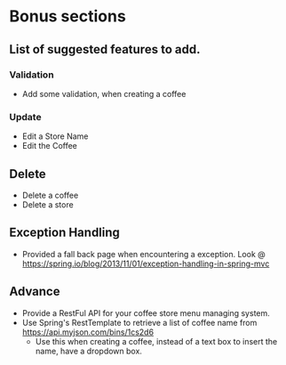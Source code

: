# Bonus sections

## List of suggested features to add.

### Validation
* Add some validation, when creating a coffee

### Update
* Edit a Store Name
* Edit the Coffee 

## Delete
* Delete a coffee
* Delete a store

## Exception Handling
* Provided a fall back page when encountering a exception. Look @ https://spring.io/blog/2013/11/01/exception-handling-in-spring-mvc

## Advance
* Provide a RestFul API for your coffee store menu managing system.
* Use Spring's RestTemplate to retrieve a list of coffee name from https://api.myjson.com/bins/1cs2d6
    * Use this when creating a coffee, instead of a text box to insert the name, have a dropdown box.
 